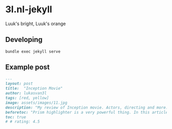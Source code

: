 # 3l.nl-jekyll
Luuk's bright, Luuk's orange

## Developing

```
bundle exec jekyll serve
```

## Example post

```md
---
layout: post
title:  "Inception Movie"
author: lukasvan3l
tags: [red, yellow]
image: assets/images/11.jpg
description: "My review of Inception movie. Actors, directing and more."
beforetoc: "Prism highlighter is a very powerful thing. In this article I'm going to show you what you can actually do with it, some tricks and tips while editing your post. Tocs is also enabled as you can see in summary."
toc: true
# # rating: 4.5
```
